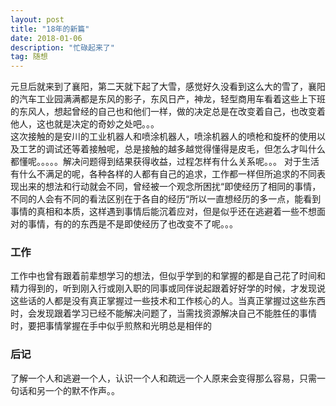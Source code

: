 ```yaml
---
layout: post
title: "18年的新篇"
date: 2018-01-06 
description: "忙碌起来了"
tag: 随想
---
```

元旦后就来到了襄阳，第二天就下起了大雪，感觉好久没看到这么大的雪了，襄阳的汽车工业园满满都是东风的影子，东风日产，神龙，轻型商用车看着这些上下班的东风人，想起曾经的自己也和他们一样，做的决定总是在改变着自己，也改变着他人，这也就是决定的奇妙之处吧。。。  
这次接触的是安川的工业机器人和喷涂机器人，喷涂机器人的喷枪和旋杯的使用以及工艺的调试还等着接触呢，总是接触的越多越觉得懂得是皮毛，但怎么才叫什么都懂呢。。。。。解决问题得到结果获得收益，过程怎样有什么关系呢。。。
对于生活有什么不满足的呢，各种各样的人都有自己的追求，工作都一样但所追求的不同表现出来的想法和行动就会不同，曾经被一个观念所困扰“即使经历了相同的事情，不同的人会有不同的看法区别在于各自的经历“所以一直想经历的多一点，能看到事情的真相和本质，这样遇到事情后能沉着应对，但是似乎还在逃避着一些不想面对的事情，有的的东西是不是即使经历了也改变不了呢。。。
### 工作
工作中也曾有跟着前辈想学习的想法，但似乎学到的和掌握的都是自己花了时间和精力得到的，听到刚入行或刚入职的同事或同伴说起跟着好好学的时候，才发现说这些话的人都是没有真正掌握过一些技术和工作核心的人。当真正掌握过这些东西时，会发现跟着学习已经不能解决问题了，当需找资源解决自己不能胜任的事情时，要把事情掌握在手中似乎煎熬和光明总是相伴的
### 后记
了解一个人和逃避一个人，认识一个人和疏远一个人原来会变得那么容易，只需一句话和另一个的默不作声。。
